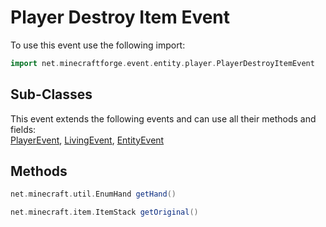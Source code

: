 # Player Destroy Item Event

To use this event use the following import:
```groovy
import net.minecraftforge.event.entity.player.PlayerDestroyItemEvent
```

## Sub-Classes
This event extends the following events and can use all their methods and fields: <br>
[PlayerEvent](player_event/player_event.md), [LivingEvent](living_event/living_event.md), [EntityEvent](entity_event/entity_event.md)

## Methods
```groovy
net.minecraft.util.EnumHand getHand()
```

```groovy
net.minecraft.item.ItemStack getOriginal()
```
